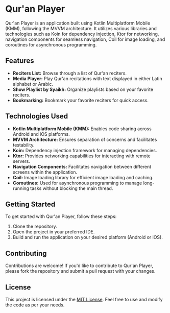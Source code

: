# Qur'an Player

Qur'an Player is an application built using Kotlin Multiplatform Mobile (KMM), following the MVVM architecture. It utilizes various libraries and technologies such as Koin for dependency injection, Ktor for networking, navigation components for seamless navigation, Coil for image loading, and coroutines for asynchronous programming.

## Features

- **Reciters List:** Browse through a list of Qur'an reciters.
- **Media Player:** Play Qur'an recitations with text displayed in either Latin alphabet or Arabic.
- **Show Playlist by Syaikh:** Organize playlists based on your favorite reciters.
- **Bookmarking:** Bookmark your favorite reciters for quick access.

## Technologies Used

- **Kotlin Multiplatform Mobile (KMM):** Enables code sharing across Android and iOS platforms.
- **MVVM Architecture:** Ensures separation of concerns and facilitates testability.
- **Koin:** Dependency injection framework for managing dependencies.
- **Ktor:** Provides networking capabilities for interacting with remote servers.
- **Navigation Components:** Facilitates navigation between different screens within the application.
- **Coil:** Image loading library for efficient image loading and caching.
- **Coroutines:** Used for asynchronous programming to manage long-running tasks without blocking the main thread.

## Getting Started

To get started with Qur'an Player, follow these steps:

1. Clone the repository.
2. Open the project in your preferred IDE.
3. Build and run the application on your desired platform (Android or iOS).

## Contributing

Contributions are welcome! If you'd like to contribute to Qur'an Player, please fork the repository and submit a pull request with your changes.

## License

This project is licensed under the [MIT License](LICENSE). Feel free to use and modify the code as per your needs.
